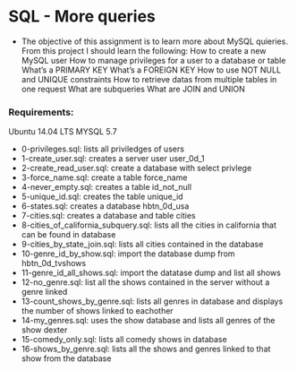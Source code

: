 # SQL - More queries
* The objective of this assignment is to learn more about MySQL quieries. From this project I should learn the following:
How to create a new MySQL user
How to manage privileges for a user to a database or table
What’s a PRIMARY KEY
What’s a FOREIGN KEY
How to use NOT NULL and UNIQUE constraints
How to retrieve datas from multiple tables in one request
What are subqueries
What are JOIN and UNION

### Requirements:
Ubuntu 14.04 LTS
MYSQL 5.7


* 0-privileges.sql: lists all priviledges of users
* 1-create_user.sql: creates a server user user_0d_1
* 2-create_read_user.sql: create a database with select privlege
* 3-force_name.sql: create a table force_name
* 4-never_empty.sql: creates a table id_not_null
* 5-unique_id.sql: creates the table unique_id
* 6-states.sql: creates a database hbtn_0d_usa
* 7-cities.sql: creates a database and table cities
* 8-cities_of_california_subquery.sql: lists all the cities in california that can be found in database
* 9-cities_by_state_join.sql: lists all cities contained in the database
* 10-genre_id_by_show.sql: import the database dump from hbtn_0d_tvshows
* 11-genre_id_all_shows.sql: import the datatase dump and list all shows
* 12-no_genre.sql: list all the shows contained in the server without a genre linked
* 13-count_shows_by_genre.sql: lists all genres in database and displays the number of shows linked to eachother
* 14-my_genres.sql: uses the show database and lists all genres of the show dexter
* 15-comedy_only.sql: lists all comedy shows in database
* 16-shows_by_genre.sql: lists all the shows and genres linked to that show from the database